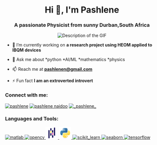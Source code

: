 <h1 align="center">Hi 👋, I'm Pashlene</h1>
<h3 align="center">A passionate Physicist from sunny Durban,South Africa</h3>

<p align="center">
  <img src="https://github.com/PashleneNaidoo/PashleneNaidoo/assets/97886229/4b669a11-31a9-4094-90b9-fa46b83c10a6" alt="Description of the GIF">
</p>

- 🔭 I’m currently working on **a research project using HEOM applied to IBQM devices**

- 💬 Ask me about *python *AI/ML *mathematics *physics

- 📫 Reach me at **pashlenen@gmail.com**

- ⚡ Fun fact **I am an extroverted introvert**

<h3 align="left">Connect with me:</h3>
<p align="left">
<a href="https://twitter.com/pashlene" target="blank"><img align="center" src="https://raw.githubusercontent.com/rahuldkjain/github-profile-readme-generator/master/src/images/icons/Social/twitter.svg" alt="pashlene" height="30" width="40" /></a>
<a href="https://linkedin.com/in/pashlene naidoo" target="blank"><img align="center" src="https://raw.githubusercontent.com/rahuldkjain/github-profile-readme-generator/master/src/images/icons/Social/linked-in-alt.svg" alt="pashlene naidoo" height="30" width="40" /></a>
<a href="https://instagram.com/_pashlene_" target="blank"><img align="center" src="https://raw.githubusercontent.com/rahuldkjain/github-profile-readme-generator/master/src/images/icons/Social/instagram.svg" alt="_pashlene_" height="30" width="40" /></a>
</p>

<h3 align="left">Languages and Tools:</h3>
<p align="left"> <a href="https://www.mathworks.com/" target="_blank" rel="noreferrer"> <img src="https://upload.wikimedia.org/wikipedia/commons/2/21/Matlab_Logo.png" alt="matlab" width="40" height="40"/> </a> <a href="https://opencv.org/" target="_blank" rel="noreferrer"> <img src="https://www.vectorlogo.zone/logos/opencv/opencv-icon.svg" alt="opencv" width="40" height="40"/> </a> <a href="https://pandas.pydata.org/" target="_blank" rel="noreferrer"> <img src="https://raw.githubusercontent.com/devicons/devicon/2ae2a900d2f041da66e950e4d48052658d850630/icons/pandas/pandas-original.svg" alt="pandas" width="40" height="40"/> </a> <a href="https://www.python.org" target="_blank" rel="noreferrer"> <img src="https://raw.githubusercontent.com/devicons/devicon/master/icons/python/python-original.svg" alt="python" width="40" height="40"/> </a> <a href="https://scikit-learn.org/" target="_blank" rel="noreferrer"> <img src="https://upload.wikimedia.org/wikipedia/commons/0/05/Scikit_learn_logo_small.svg" alt="scikit_learn" width="40" height="40"/> </a> <a href="https://seaborn.pydata.org/" target="_blank" rel="noreferrer"> <img src="https://seaborn.pydata.org/_images/logo-mark-lightbg.svg" alt="seaborn" width="40" height="40"/> </a> <a href="https://www.tensorflow.org" target="_blank" rel="noreferrer"> <img src="https://www.vectorlogo.zone/logos/tensorflow/tensorflow-icon.svg" alt="tensorflow" width="40" height="40"/> </a> </p>
